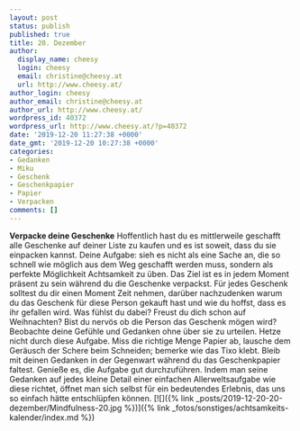 ```yaml
---
layout: post
status: publish
published: true
title: 20. Dezember
author:
  display_name: cheesy
  login: cheesy
  email: christine@cheesy.at
  url: http://www.cheesy.at/
author_login: cheesy
author_email: christine@cheesy.at
author_url: http://www.cheesy.at/
wordpress_id: 40372
wordpress_url: http://www.cheesy.at/?p=40372
date: '2019-12-20 11:27:38 +0000'
date_gmt: '2019-12-20 10:27:38 +0000'
categories:
- Gedanken
- Miku
- Geschenk
- Geschenkpapier
- Papier
- Verpacken
comments: []
---
```

 **Verpacke deine Geschenke**
Hoffentlich hast du es mittlerweile geschafft alle Geschenke auf deiner Liste zu kaufen und es ist soweit, dass du sie einpacken kannst. Deine Aufgabe: sieh es nicht als eine Sache an, die so schnell wie möglich aus dem Weg geschafft werden muss, sondern als perfekte Möglichkeit Achtsamkeit zu üben.
Das Ziel ist es in jedem Moment präsent zu sein während du die Geschenke verpackst. Für jedes Geschenk solltest du dir einen Moment Zeit nehmen, darüber nachzudenken warum du das Geschenk für diese Person gekauft hast und wie du hoffst, dass es ihr gefallen wird. Was fühlst du dabei? Freust du dich schon auf Weihnachten? Bist du nervös ob die Person das Geschenk mögen wird? Beobachte deine Gefühle und Gedanken ohne über sie zu urteilen.
Hetze nicht durch diese Aufgabe. Miss die richtige Menge Papier ab, lausche dem Geräusch der Schere beim Schneiden; bemerke wie das Tixo klebt. Bleib mit deinen Gedanken in der Gegenwart während du das Geschenkpapier faltest. Genieße es, die Aufgabe gut durchzuführen.
Indem man seine Gedanken auf jedes kleine Detail einer einfachen Allerweltsaufgabe wie diese richtet, öffnet man sich selbst für ein bedeutendes Erlebnis, das uns so einfach hätte entschlüpfen können.
[![]({% link _posts/2019-12-20-20-dezember/Mindfulness-20.jpg %})]({% link _fotos/sonstiges/achtsamkeits-kalender/index.md %})
